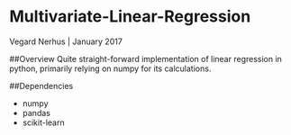 # Multivariate-Linear-Regression
Vegard Nerhus | January 2017

##Overview
Quite straight-forward implementation of linear regression in python, primarily relying on numpy for its calculations.

##Dependencies

* numpy
* pandas
* scikit-learn
